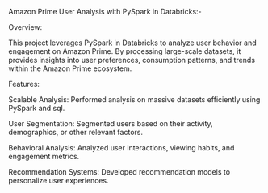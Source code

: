 Amazon Prime User Analysis with PySpark in Databricks:-

Overview:

This project leverages PySpark in Databricks to analyze user behavior and engagement on Amazon Prime. By processing large-scale datasets, it provides insights into user preferences, consumption patterns, and trends within the Amazon Prime ecosystem.

Features:

Scalable Analysis: Performed analysis on massive datasets efficiently using PySpark and sql.

User Segmentation: Segmented users based on their activity, demographics, or other relevant factors.

Behavioral Analysis: Analyzed user interactions, viewing habits, and engagement metrics.

Recommendation Systems: Developed recommendation models to personalize user experiences.
